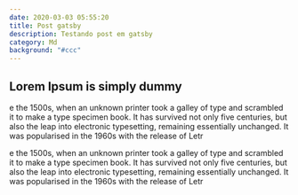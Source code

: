 ```yaml
---
date: 2020-03-03 05:55:20
title: Post gatsby
description: Testando post em gatsby
category: Md
background: "#ccc"
---
```


## Lorem Ipsum is simply dummy

e the 1500s, when an unknown printer took a galley of type and scrambled it to make a type specimen book. It has survived not only five centuries, but also the leap into electronic typesetting, remaining essentially unchanged. It was popularised in the 1960s with the release of Letr

e the 1500s, when an unknown printer took a galley of type and scrambled it to make a type specimen book. It has survived not only five centuries, but also the leap into electronic typesetting, remaining essentially unchanged. It was popularised in the 1960s with the release of Letr
